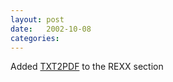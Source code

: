 ```yaml
---
layout: post
date:   2002-10-08
categories:
---
```

Added <a href="rexx/txt2pdf">TXT2PDF</a> to the REXX section
